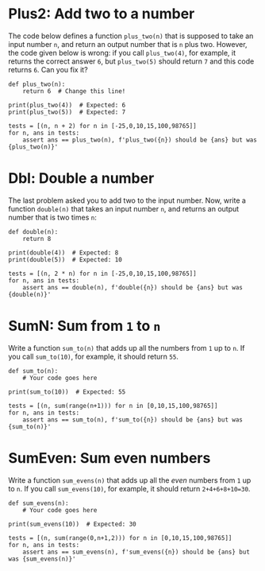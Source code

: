 <!-- The PyDojo Problemset

Each problem must have either:
  - id, title, description, defaultcode, unittests
  - OR TODO id, title, description, expectedans

The H1 contains `id: title`. Description is anything following the H1, except
for code blocks in the language `defaultcode`, `unittests`, or `expectedans`

-->

<!-- Basic functions: -->

# Plus2: Add two to a number

The code below defines a function `plus_two(n)` that is supposed to take an input number `n`, and return an output number that is `n` plus two. However, the code given below is wrong: if you call `plus_two(4)`, for example, it returns the correct answer `6`, but `plus_two(5)` should return `7` and this code returns `6`. Can you fix it?

```defaultcode
def plus_two(n):
    return 6  # Change this line!

print(plus_two(4))  # Expected: 6
print(plus_two(5))  # Expected: 7
```

```unittests
tests = [(n, n + 2) for n in [-25,0,10,15,100,98765]]
for n, ans in tests:
    assert ans == plus_two(n), f'plus_two({n}) should be {ans} but was {plus_two(n)}'
```

# Dbl: Double a number

The last problem asked you to add two to the input number. Now, write a function `double(n)` that takes an input number `n`, and returns an output number that is two times `n`:

```defaultcode
def double(n):
    return 8

print(double(4))  # Expected: 8
print(double(5))  # Expected: 10
```

```unittests
tests = [(n, 2 * n) for n in [-25,0,10,15,100,98765]]
for n, ans in tests:
    assert ans == double(n), f'double({n}) should be {ans} but was {double(n)}'
```

<!-- Lists: -->

<!-- 
Indexing
slicing
length

-->

<!-- Loops: -->

# SumN: Sum from `1` to `n`

Write a function `sum_to(n)` that adds up all the numbers from `1` up to `n`. If you call `sum_to(10)`, for example, it should return `55`.

```defaultcode
def sum_to(n):
    # Your code goes here

print(sum_to(10))  # Expected: 55
```

```unittests
tests = [(n, sum(range(n+1))) for n in [0,10,15,100,98765]]
for n, ans in tests:
    assert ans == sum_to(n), f'sum_to({n}) should be {ans} but was {sum_to(n)}'
```

# SumEven: Sum even numbers

Write a function `sum_evens(n)` that adds up all the <i>even</i> numbers from `1` up to `n`. If you call `sum_evens(10)`, for example, it should return `2+4+6+8+10=30`.

```defaultcode
def sum_evens(n):
    # Your code goes here

print(sum_evens(10))  # Expected: 30
```

```unittests
tests = [(n, sum(range(0,n+1,2))) for n in [0,10,15,100,98765]]
for n, ans in tests:
    assert ans == sum_evens(n), f'sum_evens({n}) should be {ans} but was {sum_evens(n)}'
```

<!--
TODO allow problems with text answers: e.g. how many times will this program print 4? What will be the output of this program? (Multiline ans)

imperative: execution is line-by-line
x = 3
x = 2
print(x)
x = 2
x = 3
y = x
print(y)

functions that return vs that do

indentation: inside vs outside function
def foo():
    print(3)
    print(4)
    return
print(5)
foo()
foo()

indentation: inside vs outside loop
indentation: inside vs outside if

Look through all stdlib list and string functions and make problems with them
-->